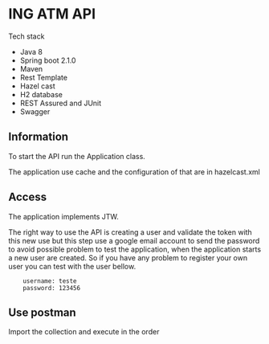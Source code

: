 # ING ATM API

Tech stack

* Java 8
* Spring boot 2.1.0
* Maven
* Rest Template
* Hazel cast
* H2 database
* REST Assured and JUnit
* Swagger


## Information

To start the API run the Application class.

The application use cache and the configuration of that are in hazelcast.xml

## Access

The application implements JTW.

The right way to use the API is creating a user and validate the token with this new use but this step use a google email 
account to send the password to avoid possible problem to test the application,  when the application starts a new user are created. 
So if you have any problem to register your own user you can test with the user bellow.

		username: teste
		password: 123456
		
## Use postman

Import the collection and execute in the order

	

